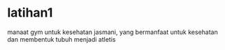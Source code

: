# latihan1
manaat gym untuk kesehatan jasmani, yang bermanfaat untuk kesehatan dan membentuk tubuh menjadi atletis
